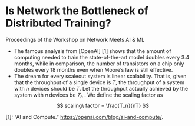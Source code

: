 # Is Network the Bottleneck of Distributed Training?
Proceedings of the Workshop on Network Meets AI & ML

- The famous analysis from [OpenAI] [1] shows that the amount of computing needed to train the state-of-the-art model doubles every 3.4 months, while in comparison, the number of transistors on a chip only doubles every 18 months even when Moore’s law is still effective.
- The dream for every scaleout system is linear scalability. That is, given that the throughput of a single device is $T$, the throughput of a system with $n$ devices should be $T$. Let the throughput actually achieved by the system with 𝑛 devices be $𝑇_n$ . We define the scaling factor as 
$$
scaling\ factor = \frac{T_n}{nT}
$$

[1]: “AI and Compute.” https://openai.com/blog/ai-and-compute/.
<!--stackedit_data:
eyJoaXN0b3J5IjpbLTIxNTI3NjMwNV19
-->